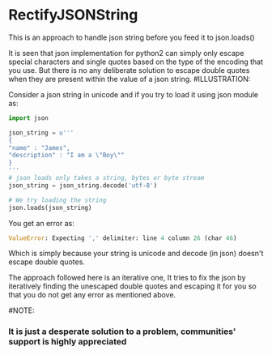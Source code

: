 # RectifyJSONString

This is an approach to handle json string before you feed it to json.loads()

It is seen that json implementation for python2 can simply only escape special characters and single quotes based on the type of the encoding that you use. But there is no any deliberate solution to escape double quotes when they are present within the value of a json string.
#ILLUSTRATION:

Consider a json string in unicode and if you try to load it using json module as:

```python
import json

json_string = u'''
{
"name" : "James",
"description" : "I am a \"Boy\""
}
'''
# json loads only takes a string, bytes or byte stream
json_string = json_string.decode('utf-8')

# We try loading the string
json.loads(json_string)
```

You get an error as:

```python
ValueError: Expecting ',' delimiter: line 4 column 26 (char 46)
```

Which is simply because your string is unicode and decode (in json) doesn't escape double quotes.

The approach followed here is an iterative one, It tries to fix the json by iteratively finding the unescaped double quotes and escaping it for you so that you do not get any error as mentioned above.

#NOTE:

### It is just a desperate solution to a problem, communities' support is highly appreciated
